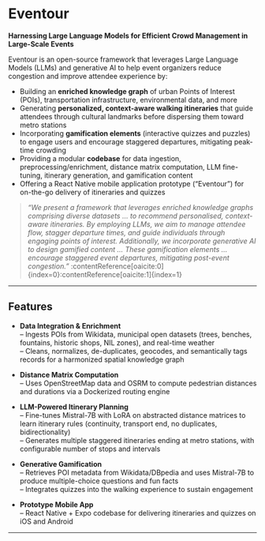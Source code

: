 # Eventour

**Harnessing Large Language Models for Efficient Crowd Management in Large-Scale Events**

Eventour is an open-source framework that leverages Large Language Models (LLMs) and generative AI to help event organizers reduce congestion and improve attendee experience by:

- Building an **enriched knowledge graph** of urban Points of Interest (POIs), transportation infrastructure, environmental data, and more  
- Generating **personalized, context-aware walking itineraries** that guide attendees through cultural landmarks before dispersing them toward metro stations  
- Incorporating **gamification elements** (interactive quizzes and puzzles) to engage users and encourage staggered departures, mitigating peak‐time crowding  
- Providing a modular **codebase** for data ingestion, preprocessing/enrichment, distance matrix computation, LLM fine-tuning, itinerary generation, and gamification content  
- Offering a React Native mobile application prototype (“Eventour”) for on-the-go delivery of itineraries and quizzes  

> _“We present a framework that leverages enriched knowledge graphs comprising diverse datasets … to recommend personalised, context-aware itineraries. By employing LLMs, we aim to manage attendee flow, stagger departure times, and guide individuals through engaging points of interest. Additionally, we incorporate generative AI to design gamified content … These gamification elements … encourage staggered event departures, mitigating post-event congestion.”_ :contentReference[oaicite:0]{index=0}:contentReference[oaicite:1]{index=1}

---

## Features

- **Data Integration & Enrichment**  
  – Ingests POIs from Wikidata, municipal open datasets (trees, benches, fountains, historic shops, NIL zones), and real-time weather  
  – Cleans, normalizes, de-duplicates, geocodes, and semantically tags records for a harmonized spatial knowledge graph  

- **Distance Matrix Computation**  
  – Uses OpenStreetMap data and OSRM to compute pedestrian distances and durations via a Dockerized routing engine  

- **LLM-Powered Itinerary Planning**  
  – Fine-tunes Mistral-7B with LoRA on abstracted distance matrices to learn itinerary rules (continuity, transport end, no duplicates, bidirectionality)  
  – Generates multiple staggered itineraries ending at metro stations, with configurable number of stops and intervals  

- **Generative Gamification**  
  – Retrieves POI metadata from Wikidata/DBpedia and uses Mistral-7B to produce multiple-choice questions and fun facts  
  – Integrates quizzes into the walking experience to sustain engagement  

- **Prototype Mobile App**  
  – React Native + Expo codebase for delivering itineraries and quizzes on iOS and Android  

---

